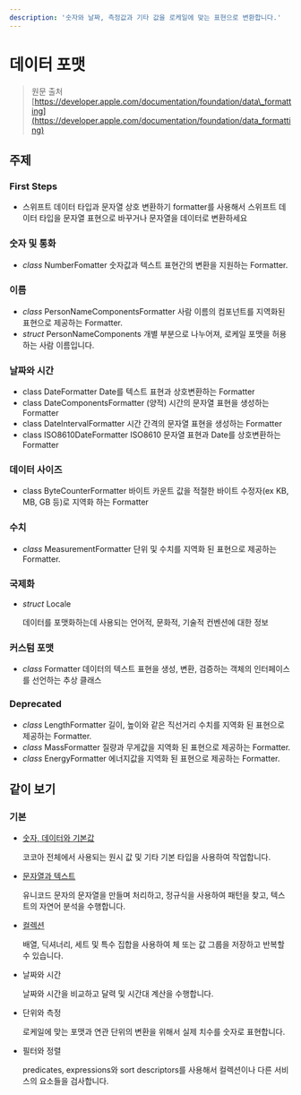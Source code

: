 ```yaml
---
description: '숫자와 날짜, 측정값과 기타 값을 로케일에 맞는 표현으로 변환합니다.'
---
```


# 데이터 포맷

> 원문 출처  
> [https://developer.apple.com/documentation/foundation/data\_formatting](https://developer.apple.com/documentation/foundation/data_formatting)

## 주제

### First Steps

* 스위프트 데이터 타입과 문자열 상호 변환하기 formatter를 사용해서 스위프트 데이터 타입을 문자열 표현으로 바꾸거나 문자열을 데이터로 변환하세요

### 숫자 및 통화

* _class_ NumberFomatter 숫자값과 텍스트 표현간의 변환을 지원하는 Formatter.

### 이름

* _class_ PersonNameComponentsFormatter 사람 이름의 컴포넌트를 지역화된 표현으로 제공하는 Formatter.
* _struct_ PersonNameComponents 개별 부분으로 나누어져, 로케일 포맷을 허용하는 사람 이름입니다.

### 날짜와 시간

* class DateFormatter Date를 텍스트 표현과 상호변환하는 Formatter
* class DateComponentsFormatter \(양적\) 시간의 문자열 표현을 생성하는 Formatter
* class DateIntervalFormatter 시간 간격의 문자열 표현을 생성하는 Formatter
* class ISO8610DateFormatter ISO8610 문자열 표현과 Date를 상호변환하는 Formatter

### 데이터 사이즈

* class ByteCounterFormatter 바이트 카운트 값을 적절한 바이트 수정자\(ex KB, MB, GB 등\)로 지역화 하는 Formatter

### 수치

* _class_ MeasurementFormatter 단위 및 수치를 지역화 된 표현으로 제공하는 Formatter.

### 국제화

* _struct_ Locale

  데이터를 포맷화하는데 사용되는 언어적, 문화적, 기술적 컨벤션에 대한 정보

### 커스텀 포맷

* _class_ Formatter 데이터의 텍스트 표현을 생성, 변환, 검증하는 객체의 인터페이스를 선언하는 추상 클래스

### Deprecated

* _class_ LengthFormatter 길이, 높이와 같은 직선거리 수치를 지역화 된 표현으로 제공하는 Formatter.
* _class_ MassFormatter 질량과 무게값을 지역화 된 표현으로 제공하는 Formatter.
* _class_ EnergyFormatter 에너지값을 지역화 된 표현으로 제공하는 Formatter.

## 같이 보기

### 기본 <a id="fundamentals"></a>

* [숫자, 데이터와 기본값](numbers-data-and-basic-value.md)

  코코아 전체에서 사용되는 원시 값 및 기타 기본 타입을 사용하여 작업합니다.

* [문자열과 텍스트](strings-and-text.md)

  유니코드 문자의 문자열을 만들며 처리하고, 정규식을 사용하여 패턴을 찾고, 텍스트의 자연어 분석을 수행합니다.

* [컬렉션](collections.md)

  배열, 딕셔너리, 세트 및 특수 집합을 사용하여 체 또는 값 그룹을 저장하고 반복할 수 있습니다.

* 날짜와 시간

  날짜와 시간을 비교하고 달력 및 시간대 계산을 수행합니다.

* 단위와 측정

  로케일에 맞는 포맷과 연관 단위의 변환을 위해서 실제 치수를 숫자로 표현합니다.

* 필터와 정렬

  predicates, expressions와 sort descriptors를 사용해서 컬렉션이나 다른 서비스의 요소들을 검사합니다.

